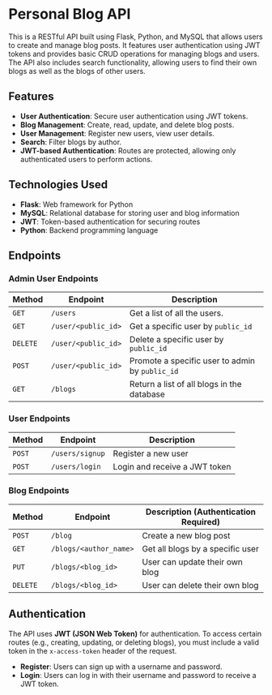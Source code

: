 # Personal Blog API

This is a RESTful API built using Flask, Python, and MySQL that allows users to create and manage blog posts. It features user authentication using JWT tokens and provides basic CRUD operations for managing blogs and users. The API also includes search functionality, allowing users to find their own blogs as well as the blogs of other users.

## Features

- **User Authentication**: Secure user authentication using JWT tokens.
- **Blog Management**: Create, read, update, and delete blog posts.
- **User Management**: Register new users, view user details.
- **Search**: Filter blogs by author.
- **JWT-based Authentication**: Routes are protected, allowing only authenticated users to perform actions.

## Technologies Used

- **Flask**: Web framework for Python
- **MySQL**: Relational database for storing user and blog information
- **JWT**: Token-based authentication for securing routes
- **Python**: Backend programming language

## Endpoints

### Admin User Endpoints

| Method  | Endpoint             | Description                                     |
|---------|----------------------|-------------------------------------------------|
| `GET`   | `/users`             | Get a list of all the users.                    |
| `GET`   | `/user/<public_id>`  | Get a specific user by `public_id`              |
| `DELETE`| `/user/<public_id>`  | Delete a specific user by `public_id`           |
| `POST`  | `/user/<public_id>`  | Promote a specific user to admin by `public_id` |
| `GET`   | `/blogs`             | Return a list of all blogs in the database      |

### User Endpoints

| Method | Endpoint             | Description                                 |
|--------|----------------------|---------------------------------------------|
| `POST` | `/users/signup`      | Register a new user                         |
| `POST` | `/users/login`       | Login and receive a JWT token               |

### Blog Endpoints

| Method  | Endpoint                 | Description (Authentication Required)       |
|---------|--------------------------|---------------------------------------------|
| `POST`  | `/blog`                  | Create a new blog post                      |
| `GET`   | `/blogs/<author_name>`   | Get all blogs by a specific user            |
| `PUT`   | `/blogs/<blog_id>`       | User can update their own blog              |
| `DELETE`| `/blogs/<blog_id>`       | User can delete their own blog              |

## Authentication

The API uses **JWT (JSON Web Token)** for authentication. To access certain routes (e.g., creating, updating, or deleting blogs), you must include a valid token in the `x-access-token` header of the request.

- **Register**: Users can sign up with a username and password.
- **Login**: Users can log in with their username and password to receive a JWT token.
